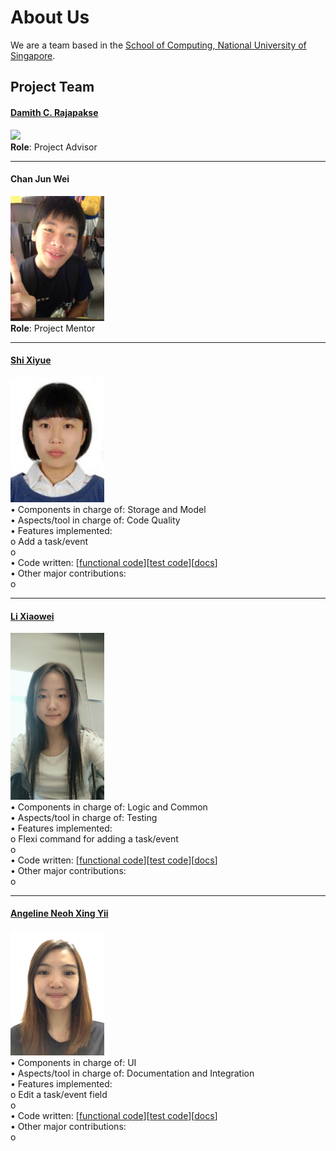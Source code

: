 # About Us

We are a team based in the [School of Computing, National University of Singapore](http://www.comp.nus.edu.sg).

## Project Team

#### [Damith C. Rajapakse](http://www.comp.nus.edu.sg/~damithch) <br>
<img src="images/DamithRajapakse.jpg" width="150"><br>
**Role**: Project Advisor

-----

#### Chan Jun Wei
<img src="images/ChanJunWei.jpg" width="150"><br>
**Role**: Project Mentor  

-----

#### [Shi Xiyue](https://github.com/shixiyue)
<img src="images/ShiXiyue.jpg" width="150"><br>
    •	Components in charge of: Storage and Model<br>
    •	Aspects/tool in charge of: Code Quality<br>
    •	Features implemented:<br>
        o	Add a task/event <br>
        o	<br>
    •	Code written: [<a href="../collated/main/A0142325R.md">functional code</a>][<a href="../collated/test/A0142325R.md">test code</a>][<a href="../collated/docs/A0142325R.md">docs</a>]<br>
    •	Other major contributions:<br>
        o	<br>

-----

#### [Li Xiaowei](https://github.com/LiXiaoooowei)
<img src="images/LiXiaowei.jpg" width="150"><br>
    •	Components in charge of: Logic and Common<br>
    •	Aspects/tool in charge of: Testing<br>
    •	Features implemented:<br>
        o	Flexi command for adding a task/event <br>
        o	<br>
    •	Code written: [<a href="../collated/main/A0146123R.md">functional code</a>][<a href="../collated/test/A0146123R.md">test code</a>][<a href="../collated/docs/A0146123R.md">docs</a>]<br>
    •	Other major contributions:<br>
        o	<br>
        
-----

#### [Angeline Neoh Xing Yii](https://github.com/angellineeee)
<img src="images/AngelineNeoh.jpg" width="150"><br>
    •	Components in charge of: UI<br>
    •	Aspects/tool in charge of: Documentation and Integration<br>
    •	Features implemented:<br>
        o	Edit a task/event field <br>
        o	<br>
    •	Code written: [<a href="../collated/main/A0138717X.md">functional code</a>][<a href="../collated/test/A0138717X.md">test code</a>][<a href="../collated/docs/A0138717X.md">docs</a>]<br>
    •	Other major contributions:<br>
        o	<br>
